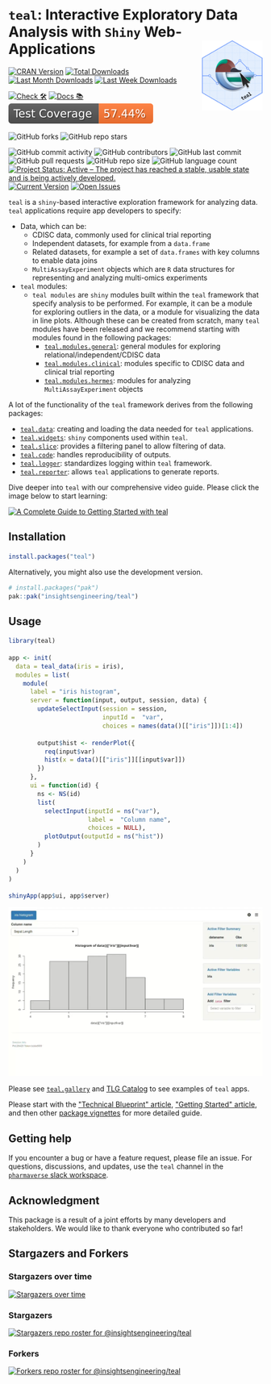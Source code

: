 # `teal`: Interactive Exploratory Data Analysis with `Shiny` Web-Applications <a href='https://insightsengineering.github.io/teal/'><img src="man/figures/teal.png" align="right" height="139" style="max-width: 100%; max-height: 139px;"/></a  >

<!-- start badges -->
[![CRAN Version](https://www.r-pkg.org/badges/version/teal?color=green)](https://cran.r-project.org/package=teal)
[![Total Downloads](http://cranlogs.r-pkg.org/badges/grand-total/teal?color=green)](https://cran.r-project.org/package=teal)
[![Last Month Downloads](http://cranlogs.r-pkg.org/badges/last-month/teal?color=green)](https://cran.r-project.org/package=teal)
[![Last Week Downloads](http://cranlogs.r-pkg.org/badges/last-week/teal?color=green)](https://cran.r-project.org/package=teal)

[![Check 🛠](https://github.com/insightsengineering/teal/actions/workflows/check.yaml/badge.svg)](https://insightsengineering.github.io/teal/main/unit-test-report/)
[![Docs 📚](https://github.com/insightsengineering/teal/actions/workflows/docs.yaml/badge.svg)](https://insightsengineering.github.io/teal/)
[![Code Coverage 📔](https://raw.githubusercontent.com/insightsengineering/teal/_xml_coverage_reports/data/main/badge.svg)](https://insightsengineering.github.io/teal/main/coverage-report/)

![GitHub forks](https://img.shields.io/github/forks/insightsengineering/teal?style=social)
![GitHub repo stars](https://img.shields.io/github/stars/insightsengineering/teal?style=social)

![GitHub commit activity](https://img.shields.io/github/commit-activity/m/insightsengineering/teal)
![GitHub contributors](https://img.shields.io/github/contributors/insightsengineering/teal)
![GitHub last commit](https://img.shields.io/github/last-commit/insightsengineering/teal)
![GitHub pull requests](https://img.shields.io/github/issues-pr/insightsengineering/teal)
![GitHub repo size](https://img.shields.io/github/repo-size/insightsengineering/teal)
![GitHub language count](https://img.shields.io/github/languages/count/insightsengineering/teal)
[![Project Status: Active – The project has reached a stable, usable state and is being actively developed.](https://www.repostatus.org/badges/latest/active.svg)](https://www.repostatus.org/#active)
[![Current Version](https://img.shields.io/github/r-package/v/insightsengineering/teal/main?color=purple\&label=package%20version)](https://github.com/insightsengineering/teal/tree/main)
[![Open Issues](https://img.shields.io/github/issues-raw/insightsengineering/teal?color=red\&label=open%20issues)](https://github.com/insightsengineering/teal/issues?q=is%3Aissue+is%3Aopen+sort%3Aupdated-desc)
<!-- end badges -->

`teal` is a `shiny`-based interactive exploration framework for analyzing data. `teal` applications require app developers to specify:

<!-- markdownlint-disable MD007 MD030 -->
-   Data, which can be:
    -    CDISC data, commonly used for clinical trial reporting
    -    Independent datasets, for example from a `data.frame`
    -    Related datasets, for example a set of `data.frames` with key columns to enable data joins
    -    `MultiAssayExperiment` objects which are `R` data structures for representing and analyzing multi-omics experiments
-   `teal` modules:
    -   `teal modules` are `shiny` modules built within the `teal` framework that specify analysis to be performed. For example, it can be a module for exploring outliers in the data, or a module for visualizing the data in line plots. Although these can be created from scratch, many `teal` modules have been released and we recommend starting with modules found in the following packages:
        -   [`teal.modules.general`](https://insightsengineering.github.io/teal.modules.general/latest-tag/): general modules for exploring relational/independent/CDISC data
        -   [`teal.modules.clinical`](https://insightsengineering.github.io/teal.modules.clinical/latest-tag/): modules specific to CDISC data and clinical trial reporting
        -   [`teal.modules.hermes`](https://insightsengineering.github.io/teal.modules.hermes/latest-tag/): modules for analyzing `MultiAssayExperiment` objects

<!-- markdownlint-enable MD007 MD030 -->

A lot of the functionality of the `teal` framework derives from the following packages:

<!-- markdownlint-disable MD007 MD030 -->
-   [`teal.data`](https://insightsengineering.github.io/teal.data/latest-tag/): creating and loading the data needed for `teal` applications.
-   [`teal.widgets`](https://insightsengineering.github.io/teal.widgets/latest-tag/): `shiny` components used within `teal`.
-   [`teal.slice`](https://insightsengineering.github.io/teal.slice/latest-tag/): provides a filtering panel to allow filtering of data.
-   [`teal.code`](https://insightsengineering.github.io/teal.code/latest-tag/): handles reproducibility of outputs.
-   [`teal.logger`](https://insightsengineering.github.io/teal.logger/latest-tag/): standardizes logging within `teal` framework.
-   [`teal.reporter`](https://insightsengineering.github.io/teal.reporter/latest-tag/): allows `teal` applications to generate reports.

Dive deeper into `teal` with our comprehensive video guide.
Please click the image below to start learning:

[![A Complete Guide to Getting Started with teal](https://img.youtube.com/vi/N8ZamECICSI/0.jpg)](https://www.youtube.com/watch?v=N8ZamECICSI)

<!-- markdownlint-enable MD007 MD030 -->

## Installation

```r
install.packages("teal")
```

Alternatively, you might also use the development version.

```r
# install.packages("pak")
pak::pak("insightsengineering/teal")
```

## Usage

```r
library(teal)

app <- init(
  data = teal_data(iris = iris),
  modules = list(
    module(
      label = "iris histogram",
      server = function(input, output, session, data) {
        updateSelectInput(session = session,
                          inputId =  "var",
                          choices = names(data()[["iris"]])[1:4])

        output$hist <- renderPlot({
          req(input$var)
          hist(x = data()[["iris"]][[input$var]])
        })
      },
      ui = function(id) {
        ns <- NS(id)
        list(
          selectInput(inputId = ns("var"),
                      label =  "Column name",
                      choices = NULL),
          plotOutput(outputId = ns("hist"))
        )
      }
    )
  )
)

shinyApp(app$ui, app$server)
```

![App recording](man/figures/readme_app.webp)

Please see [`teal.gallery`](https://insightsengineering.github.io/teal.gallery/) and [TLG Catalog](https://insightsengineering.github.io/tlg-catalog/) to see examples of `teal` apps.

Please start with the ["Technical Blueprint" article](https://insightsengineering.github.io/teal/latest-tag/articles/blueprint/index.html), ["Getting Started" article](https://insightsengineering.github.io/teal/latest-tag/articles/getting-started-with-teal.html), and then other [package vignettes](https://insightsengineering.github.io/teal/latest-tag/articles/index.html) for more detailed guide.

## Getting help

If you encounter a bug or have a feature request, please file an issue. For questions, discussions, and updates, use the `teal` channel in the [`pharmaverse` slack workspace](https://pharmaverse.slack.com).

## Acknowledgment

This package is a result of a joint efforts by many developers and stakeholders. We would like to thank everyone who contributed so far!

## Stargazers and Forkers

### Stargazers over time

[![Stargazers over time](https://starchart.cc/insightsengineering/teal.svg)](https://starchart.cc/insightsengineering/teal)

### Stargazers

[![Stargazers repo roster for @insightsengineering/teal](http://reporoster.com/stars/insightsengineering/teal)](https://github.com/insightsengineering/teal/stargazers)

### Forkers

[![Forkers repo roster for @insightsengineering/teal](http://reporoster.com/forks/insightsengineering/teal)](https://github.com/insightsengineering/teal/network/members)
